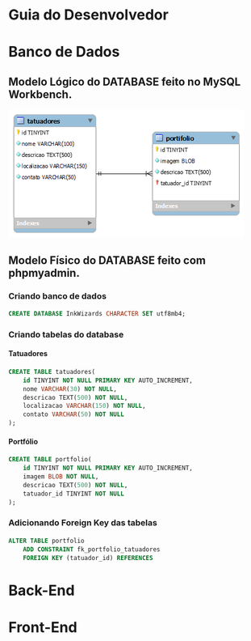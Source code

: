# Guia do Desenvolvedor

# Banco de Dados
## Modelo Lógico do DATABASE feito no MySQL Workbench.

![Modelo-logico-InkWizards](/database/Workbench/tatuadores.png)



## Modelo Físico do DATABASE feito com phpmyadmin.

### Criando banco de dados

```sql
CREATE DATABASE InkWizards CHARACTER SET utf8mb4;
```

### Criando tabelas do database

#### Tatuadores

```sql
CREATE TABLE tatuadores(
    id TINYINT NOT NULL PRIMARY KEY AUTO_INCREMENT,
    nome VARCHAR(30) NOT NULL,
    descricao TEXT(500) NOT NULL,
    localizacao VARCHAR(150) NOT NULL,
    contato VARCHAR(50) NOT NULL
);
```

#### Portfólio
```sql
CREATE TABLE portfolio(
    id TINYINT NOT NULL PRIMARY KEY AUTO_INCREMENT,
    imagem BLOB NOT NULL,
    descricao TEXT(500) NOT NULL,
    tatuador_id TINYINT NOT NULL
);    
```

### Adicionando Foreign Key das tabelas
```sql
ALTER TABLE portfolio
    ADD CONSTRAINT fk_portfolio_tatuadores
    FOREIGN KEY (tatuador_id) REFERENCES  
```


# Back-End



# Front-End

